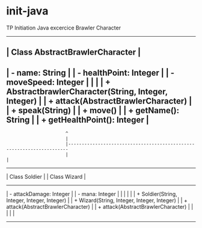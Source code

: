 # init-java
TP Initiation Java excercice Brawler Character

--------------------------------------------------------
| Class AbstractBrawlerCharacter                        |
--------------------------------------------------------
| - name: String                                        |
| - healthPoint: Integer                                |
| - moveSpeed: Integer                                  |
|                                                       |
| + AbstractbrawlerCharacter(String, Integer, Integer)  |
| + attack(AbstractBrawlerCharacter)                    |
| + speak(String)                                       |
| + move()                                              |
| + getName(): String                                   |
| + getHealthPoint(): Integer                           |
--------------------------------------------------------
                          ^
                          |
                          |----------------------------------------------------------------------
                          |                                                                     |
--------------------------------------------------------              ---------------------------------------------------
| Class Soldier                                         |             | Class Wizard                                     |
--------------------------------------------------------              ---------------------------------------------------
| - attackDamage: Integer                               |             | - mana: Integer                                  |
|                                                       |             |                                                  |
| + Soldier(String, Integer, Integer, Integer)          |             | + Wizard(String, Integer, Integer, Integer)      |
| + attack(AbstractBrawlerCharacter)                    |             | + attack(AbstractBrawlerCharacter)               |
|                                                       |             |                                                  | 
--------------------------------------------------------              ----------------------------------------------------
